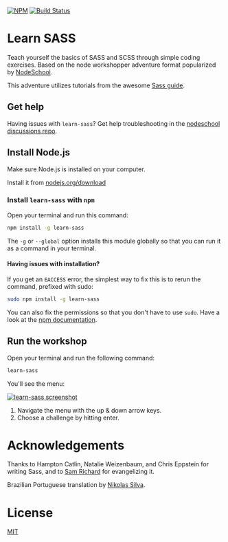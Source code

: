 [![NPM](https://nodei.co/npm/learn-sass.png?foo)](https://nodei.co/npm/learn-sass/)
[![Build Status](https://travis-ci.org/claudiopro/learn-sass.svg?branch=master)](https://travis-ci.org/claudiopro/learn-sass)

# Learn SASS

Teach yourself the basics of SASS and SCSS through simple coding exercises. Based on the node workshopper adventure format popularized by [NodeSchool](https://nodeschool.io).

This adventure utilizes tutorials from the awesome [Sass guide](http://sass-lang.com/guide).

## Get help
Having issues with `learn-sass`? Get help troubleshooting in the [nodeschool discussions repo](http://github.com/nodeschool/discussions).


## Install Node.js

Make sure Node.js is installed on your computer.

Install it from [nodejs.org/download](http://nodejs.org/download)

### Install `learn-sass` with `npm`

Open your terminal and run this command:

```bash
npm install -g learn-sass
```

The `-g` or `--global` option installs this module globally so that you can run it as a command in your terminal.

#### Having issues with installation?

If you get an `EACCESS` error, the simplest way to fix this is to rerun the command, prefixed with sudo:

```bash
sudo npm install -g learn-sass
```

You can also fix the permissions so that you don't have to use `sudo`. Have a look at the [npm documentation](https://docs.npmjs.com/getting-started/fixing-npm-permissions).

## Run the workshop

Open your terminal and run the following command:

```bash
learn-sass
```

You'll see the menu:

[![learn-sass screenshot](https://i.gyazo.com/f0559f19aa7028fe2235120d12d16c00.png)](https://gyazo.com/f0559f19aa7028fe2235120d12d16c00)

1. Navigate the menu with the up & down arrow keys.
1. Choose a challenge by hitting enter.

# Acknowledgements

Thanks to Hampton Catlin, Natalie Weizenbaum, and Chris Eppstein for writing Sass, and to [Sam Richard](https://github.com/snugug) for evangelizing it.

Brazilian Portuguese translation by [Nikolas Silva](https://github.com/nikolassilva).

# License

[MIT](http://opensource.org/licenses/MIT)
